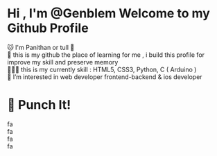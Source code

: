 # Hi , I'm @Genblem Welcome to my Github Profile
🐱 I'm Panithan or tull 🚦 <br>
🌱 this is my github the place of learning for me , i build this profile for improve my skill and preserve memory <br>
👩🏻‍💻 this is my currently skill : HTML5, CSS3, Python, C ( Arduino ) <br> 
👀 I’m interested in web developer frontend-backend & ios developer 

# 👾 Punch It!

<a title="My Facebook" href="https://www.facebook.com/honjonevar">
    <img align="left" alt="facebook.com" width="15px" src="https://img.icons8.com/pix/344/experimental-facebook-new-pix.png">
</a>
<br>
<a title="My Instagram" href="https://www.instagram.com/llut.librax14/"><img align="left" alt="facebook.com" width="15px" src="https://img.icons8.com/fluency-systems-regular/344/instagram-new--v1.png">
</a>
<br>
<a title="My Youtube" href="https://www.youtube.com/channel/UCAFGIqvE4tKsFdxwNord55w"><img align="left" alt="facebook.com" width="15px" src="https://img.icons8.com/windows/344/youtube-play.png">
</a>
<br>
<a title="My Twitter" href="https://twitter.com/l1braxiv"><img align="left" alt="facebook.com" width="15px" src="https://img.icons8.com/material-sharp/344/twitter.png">
</a>
<br>
